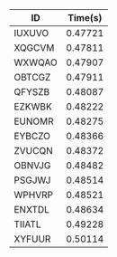 |ID|Time(s)|
|-|-|
|IUXUVO|0.47721|
|XQGCVM|0.47811|
|WXWQAO|0.47907|
|OBTCGZ|0.47911|
|QFYSZB|0.48087|
|EZKWBK|0.48222|
|EUNOMR|0.48275|
|EYBCZO|0.48366|
|ZVUCQN|0.48372|
|OBNVJG|0.48482|
|PSGJWJ|0.48514|
|WPHVRP|0.48521|
|ENXTDL|0.48634|
|TIIATL|0.49228|
|XYFUUR|0.50114|
